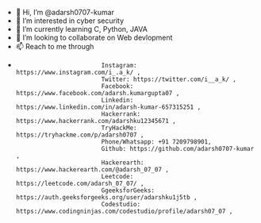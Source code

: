 - 👋 Hi, I’m @adarsh0707-kumar
- 👀 I’m interested in cyber security
- 🌱 I’m currently learning C, Python, JAVA
- 💞️ I’m looking to collaborate on Web devlopment
- 📫 Reach to me through 
-                             Instagram: https://www.instagram.com/i_.a_k/ ,
                              Twitter: https://twitter.com/i__a_k/ , 
                              Facebook: https://www.facebook.com/adarsh.kumargupta07 ,
                              Linkedin: https://www.linkedin.com/in/adarsh-kumar-657315251 ,
                              Hackerrank: https://www.hackerrank.com/adarshku12345671 ,
                              TryHackMe: https://tryhackme.com/p/adarsh0707 ,
                              Phone/Whatsapp: +91 7209798901, 
                              Github: https://github.com/adarsh0707-kumar ,
                              Hackerearth: https://www.hackerearth.com/@adarsh_07_07 ,
                              Leetcode: https://leetcode.com/adarsh_07_07/ ,
                              GgeeksforGeeks: https://auth.geeksforgeeks.org/user/adarshku1j5tb ,
                              Codestudio: https://www.codingninjas.com/codestudio/profile/adarsh07_07 ,
                              
                              
                              

